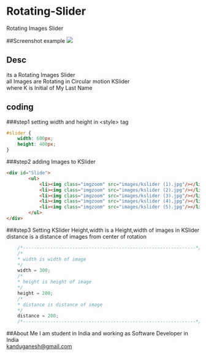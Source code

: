 # Rotating-Slider
Rotating Images Slider


##Screenshot example
![](https://github.com/GaneshKandu/Rotating-Slider/blob/master/sceenshot/screenshot.png)
## Desc
its a Rotating Images Slider<br/>
all Images are Rotating in Circular motion
KSlider<br/>
where K is Initial of My Last Name

## coding
###step1
setting width and height in &lt;style&gt; tag 
``` css
#slider {
	width: 600px;
	height: 400px;
}
```
###step2
adding Images to KSlider 

``` html
<div id="Slide">
		<ul>
			<li><img class="imgzoom" src="images/kslider (1).jpg"/></li>
			<li><img class="imgzoom" src="images/kslider (2).jpg"/></li>
			<li><img class="imgzoom" src="images/kslider (3).jpg"/></li>
			<li><img class="imgzoom" src="images/kslider (4).jpg"/></li>
			<li><img class="imgzoom" src="images/kslider (5).jpg"/></li>
		</ul>
</div>
```
###step3
Setting KSlider
Height,width is a Height,width of images in KSlider<br/>
distance is a distance of images from center of rotation
``` javascript
	/*---------------------------------------------------------------*/
	/*
	* width is width of image
	*/
	width = 300;
	/*
	* height is height of image
	*/
	height = 200;
	/*
	* distance is distance of image
	*/
	distance = 200;
	/*---------------------------------------------------------------*/
```
##About Me
I am student in India and working as Software Developer in India<br/>
[kanduganesh@gmail.com](mailto:kanduganesh@gmail.com)
